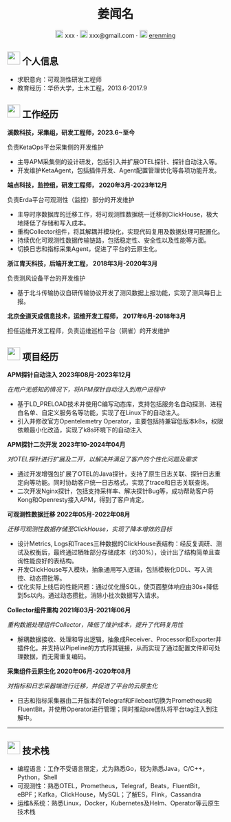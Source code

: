  <center>
     <h1>姜闻名</h1>
     <div>
         <span>
             <img src="assets/phone-solid.svg" width="18px">
             xxx
         </span>
         ·
         <span>
             <img src="assets/envelope-solid.svg" width="18px">
             xxx@gmail.com
         </span>
         ·
         <span>
             <img src="assets/github-brands.svg" width="18px">
             <a href="https://github.com/erenming">erenming</a>
         </span>
     </div>
 </center>

 ## <img src="assets/info-circle-solid.svg" width="30px"> 个人信息 

 - 求职意向：可观测性研发工程师
 - 教育经历：华侨大学，土木工程，2013.6-2017.9

## <img src="assets/briefcase-solid.svg" width="30px"> 工作经历

**溪数科技，采集组，研发工程师，2023.6~至今**

负责KetaOps平台采集侧的开发维护

- 主导APM采集侧的设计研发，包括引入并扩展OTEL探针、探针自动注入等。
- 开发维护KetaAgent，包括插件开发、Agent配置管理优化等各项功能开发。

**端点科技，监控组，研发工程师， 2020年3月-2023年12月**

负责Erda平台可观测性（监控）部分的开发维护

- 主导时序数据库的迁移工作，将可观测性数据统一迁移到ClickHouse，极大地降低了存储和写入成本。
- 重构Collector组件，将其解耦并模块化，实现代码复用及数据处理可配置化。
- 持续优化可观测性数据传输链路，包括稳定性、安全性以及性能等方面。
- 切换日志和指标采集Agent，促进了平台的云原生化。

**浙江胄天科技，后端开发工程， 2018年3月-2020年3月**

负责测风设备平台的开发维护

- 基于北斗传输协议自研传输协议开发了测风数据上报功能，实现了测风每日上报。

**北京金道天成信息技术，运维开发工程师， 2017年6月-2018年3月**

担任运维开发工程师，负责运维巡检平台（铜雀）的开发维护

## <img src="assets/project-diagram-solid.svg" width="30px"> 项目经历

**APM探针自动注入 2023年08月-2023年12月**

*在用户无感知的情况下，将APM探针自动注入到用户进程中*

- 基于LD_PRELOAD技术并使用C编写动态库，支持包括服务名自动探测、进程白名单、自定义服务名等功能，实现了在Linux下的自动注入。
- 引入并修改官方Opentelemetry Operator，主要包括持兼容低版本k8s，权限依赖最小化改造，实现了k8s环境下的自动注入

**APM探针二次开发 2023年10-2024年04月**

*对OTEL探针进行扩展及二开，以解决并满足了客户的个性化问题及需求*

- 通过开发增强包扩展了OTEL的Java探针，支持了原生日志关联、探针日志重定向等功能。同时协助客户统一日志格式，实现了trace和日志关联查询。
- 二次开发Nginx探针，包括支持采样率、解决探针Bug等，成功帮助客户将Kong和Openresty接入APM，得到了客户肯定。

**可观测性数据迁移 2022年05月-2022年08月**

*迁移可观测性数据存储至ClickHouse，实现了降本增效的目标*

- 设计Metrics, Logs和Traces三种数据的ClickHouse表结构：经反复调研、测试及权衡后，最终通过牺牲部分存储成本（约30%），设计出了结构简单且查询性能良好的表结构。
- 开发ClickHouse写入模块，抽象通用写入逻辑，包括模板化DDL、写入流控、动态攒批等。
- 优化实际上线后的性能问题：通过优化慢SQL，使页面整体响应由30s+降低到5s以内。通过动态攒批，消除小批次数据写入请求。

**Collector组件重构 2021年03月-2021年06月**

*重构数据处理组件Collector，降低了维护成本，提升了代码复用性*

- 解耦数据接收、处理和导出逻辑，抽象成Receiver、Processor和Exporter并插件化。并支持以Pipeline的方式将其链接，从而实现了通过配置文件即可处理数据，而无需重复编码。

**采集组件云原生化 2020年06月-2020年08月**

*对指标和日志采器端进行迁移，并促进了平台的云原生化*

- 日志和指标采集器由二开版本的Telegraf和Filebeat切换为Prometheus和FluentBit，并使用Operator进行管理；同时推动sre团队将平台tag注入到注解中。

****

## <img src="assets/tools-solid.svg" width="30px"> 技术栈

- 编程语言：工作不受语言限定，尤为熟悉Go，较为熟悉Java，C/C++，Python，Shell
- 可观测性：熟悉OTEL，Prometheus，Telegraf，Beats，FluentBit，eBPF；Kafka，ClickHouse，MySQL；了解ES，Flink，Cassandra
- 运维&系统：熟悉Linux，Docker，Kubernetes及Helm、Operator等云原生技术栈
